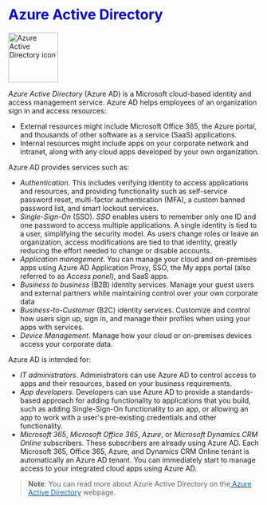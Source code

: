 <h1><strong><span style="color: #0000CD;">Azure Active Directory</span></strong></h1>



<p style="text-align:left;"><img src="../Linked_Image_Files/azureactivedirectory1.png" width="100" height="100" alt="Azure Active Directory icon"></p>

*Azure Active Directory* (Azure AD) is a Microsoft cloud-based identity and access management service. Azure AD helps employees of an organization sign in and access resources:

- External resources might include Microsoft Office 365, the Azure portal, and thousands of other software as a service (SaaS) applications.
- Internal resources might include apps on your corporate network and intranet, along with any cloud apps developed by your own organization.

Azure AD provides services such as:

- *Authentication*. This includes verifying identity to access applications and resources, and providing functionality such as self-service password reset, multi-factor authentication (MFA), a custom banned password list, and smart lockout services.
- *Single-Sign-On* (SSO). *SSO* enables users to remember only one ID and one password to access multiple applications. A single identity is tied to a user, simplifying the security model. As users change roles or leave an organization, access modifications are tied to that identity, greatly reducing the effort needed to change or disable accounts.
- *Application management*. You can manage your cloud and on-premises apps using Azure AD Application Proxy, SSO, the My apps portal (also referred to as *Access panel*), and SaaS apps.
- *Business to business* (B2B) identity services. Manage your guest users and external partners while maintaining control over your own corporate data
- *Business-to-Customer* (B2C) identity services. Customize and control how users sign up, sign in, and manage their profiles when using your apps with services.
- *Device Management*. Manage how your cloud or on-premises devices access your corporate data.


Azure AD is intended for:

- *IT administrators*. Administrators can use Azure AD to control access to apps and their resources, based on your business requirements.
- *App developers*. Developers can use Azure AD to provide a standards-based approach for adding functionality to applications that you build,
 such as adding Single-Sign-On functionality to an app, or allowing an app to work with a user's pre-existing credentials and other functionality.
- *Microsoft 365*, *Microsoft Office 365*, *Azure*, or *Microsoft Dynamics CRM Online* subscribers. These subscribers are already using Azure AD. Each Microsoft 365, Office 365, Azure, and Dynamics CRM Online tenant is automatically an Azure AD tenant. You can immediately start to manage access to your integrated cloud apps using Azure AD.



> **Note**: You can read more about Azure Active Directory on the<a href="https://azure.microsoft.com/en-us/services/active-directory/" target="_blank"><span style="color: #0066cc;" color="#0066cc"> Azure Active Directory</span></a> webpage.